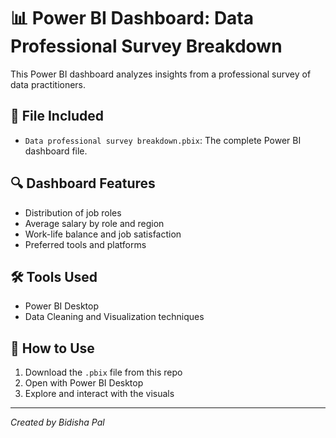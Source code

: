 
# 📊 Power BI Dashboard: Data Professional Survey Breakdown

This Power BI dashboard analyzes insights from a professional survey of data practitioners.

## 📁 File Included
- `Data professional survey breakdown.pbix`: The complete Power BI dashboard file.

## 🔍 Dashboard Features
- Distribution of job roles
- Average salary by role and region
- Work-life balance and job satisfaction
- Preferred tools and platforms

## 🛠️ Tools Used
- Power BI Desktop
- Data Cleaning and Visualization techniques

## 📌 How to Use
1. Download the `.pbix` file from this repo
2. Open with Power BI Desktop
3. Explore and interact with the visuals

---
*Created by Bidisha Pal*
